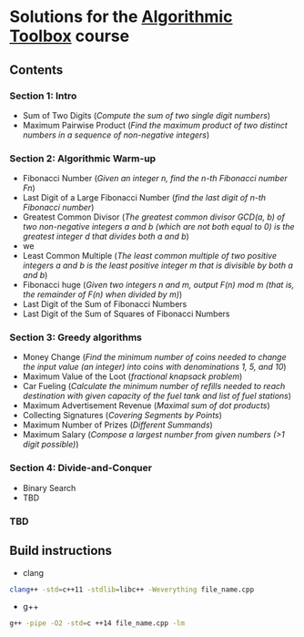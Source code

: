 
# Solutions for the [Algorithmic Toolbox](https://www.coursera.org/learn/algorithmic-toolbox) course

## Contents

### Section 1: Intro

* Sum of Two Digits (_Compute the sum of two single digit numbers_)
* Maximum Pairwise Product (_Find the maximum product of two distinct numbers in a sequence of non-negative integers_)

### Section 2: Algorithmic Warm-up

* Fibonacci Number (_Given an integer n, find the n-th Fibonacci number Fn_)
* Last Digit of a Large Fibonacci Number (_find the last digit of n-th Fibonacci number_)
* Greatest Common Divisor (_The greatest common divisor GCD(a, b) of two non-negative integers a and b (which are not both equal to 0) is the greatest integer d that divides both a and b_)
* we
* Least Common Multiple (_The least common multiple of two positive integers a and b is the least positive integer m that is divisible by both a and b_)
* Fibonacci huge (_Given two integers n and m, output F(n) mod m (that is, the remainder of F(n) when divided by m)_)
* Last Digit of the Sum of Fibonacci Numbers
* Last Digit of the Sum of Squares of Fibonacci Numbers

### Section 3: Greedy algorithms

* Money Change (_Find the minimum number of coins needed to change the input value (an integer) into coins with denominations 1, 5, and 10_)
* Maximum Value of the Loot (_fractional knapsack problem_)
* Car Fueling (_Calculate the minimum number of refills needed to reach destination with given capacity of the fuel tank and list of fuel stations_)
* Maximum Advertisement Revenue (_Maximal sum of dot products_)
* Collecting Signatures (_Covering Segments by Points_)
* Maximum Number of Prizes (_Different Summands_)
* Maximum Salary (_Compose a largest number from given numbers (>1 digit possible)_)

### Section 4: Divide-and-Conquer

* Binary Search
* TBD

### TBD

## Build instructions

* clang

```bash
clang++ -std=c++11 -stdlib=libc++ -Weverything file_name.cpp
```

* g++

```bash
g++ -pipe -O2 -std=c ++14 file_name.cpp -lm
```
